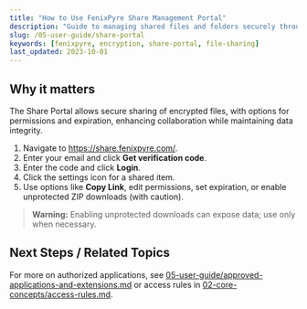 ```yaml
---
title: "How to Use FenixPyre Share Management Portal"
description: "Guide to managing shared files and folders securely through the FenixPyre Share Portal for controlled access."
slug: /05-user-guide/share-portal
keywords: [fenixpyre, encryption, share-portal, file-sharing]
last_updated: 2023-10-01
---
```


## Why it matters
The Share Portal allows secure sharing of encrypted files, with options for permissions and expiration, enhancing collaboration while maintaining data integrity.

1. Navigate to https://share.fenixpyre.com/.
2. Enter your email and click **Get verification code**.
3. Enter the code and click **Login**.
4. Click the settings icon for a shared item.
5. Use options like **Copy Link**, edit permissions, set expiration, or enable unprotected ZIP downloads (with caution).

<!-- IMG: ./media/05-user-guide/share-portal-settings.png | Alt: FenixPyre Share Portal settings interface -->

> **Warning:** Enabling unprotected downloads can expose data; use only when necessary.

## Next Steps / Related Topics
For more on authorized applications, see [05-user-guide/approved-applications-and-extensions.md](./approved-applications-and-extensions.md) or access rules in [02-core-concepts/access-rules.md](../02-core-concepts/access-rules.md).